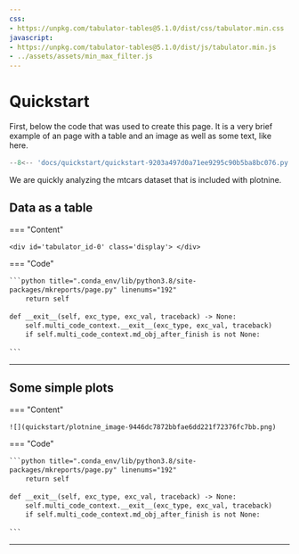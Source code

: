 ```yaml
---
css:
- https://unpkg.com/tabulator-tables@5.1.0/dist/css/tabulator.min.css
javascript:
- https://unpkg.com/tabulator-tables@5.1.0/dist/js/tabulator.min.js
- ../assets/assets/min_max_filter.js
---
```



# Quickstart

First, below the code that was used to create this page. 
It is a very brief example of an page with a table and an image
as well as some text, like here.

```python title="docs/staging/quickstart.py"
--8<-- 'docs/quickstart/quickstart-9203a497d0a71ee9295c90b5ba8bc076.py'
```

We are quickly analyzing the mtcars dataset 
that is included with plotnine.

## Data as a table

=== "Content"

    <div id='tabulator_id-0' class='display'> </div>

=== "Code"

    ```python title=".conda_env/lib/python3.8/site-packages/mkreports/page.py" linenums="192"
        return self

    def __exit__(self, exc_type, exc_val, traceback) -> None:
        self.multi_code_context.__exit__(exc_type, exc_val, traceback)
        if self.multi_code_context.md_obj_after_finish is not None:

    ```

---

<script>
var table = new Tabulator('#tabulator_id-0', {"layout": "fitDataTable", "pagination": true, "paginationSize": 10, "paginationSizeSelector": true, "columns": [{"field": "name", "headerFilter": "input", "title": "Name"}, {"field": "mpg", "width": 80, "headerFilter": minMaxFilterEditor, "headerFilterFunc": minMaxFilterFunction, "headerFilterLiveFilter": false, "title": "Mpg"}, {"field": "cyl", "width": 80, "headerFilter": minMaxFilterEditor, "headerFilterFunc": minMaxFilterFunction, "headerFilterLiveFilter": false, "title": "Cyl"}, {"field": "disp", "width": 80, "headerFilter": minMaxFilterEditor, "headerFilterFunc": minMaxFilterFunction, "headerFilterLiveFilter": false, "title": "Disp"}, {"field": "hp", "width": 80, "headerFilter": minMaxFilterEditor, "headerFilterFunc": minMaxFilterFunction, "headerFilterLiveFilter": false, "title": "Hp"}, {"field": "drat", "width": 80, "headerFilter": minMaxFilterEditor, "headerFilterFunc": minMaxFilterFunction, "headerFilterLiveFilter": false, "title": "Drat"}, {"field": "wt", "width": 80, "headerFilter": minMaxFilterEditor, "headerFilterFunc": minMaxFilterFunction, "headerFilterLiveFilter": false, "title": "Wt"}, {"field": "qsec", "width": 80, "headerFilter": minMaxFilterEditor, "headerFilterFunc": minMaxFilterFunction, "headerFilterLiveFilter": false, "title": "Qsec"}, {"field": "vs", "width": 80, "headerFilter": minMaxFilterEditor, "headerFilterFunc": minMaxFilterFunction, "headerFilterLiveFilter": false, "title": "Vs"}, {"field": "am", "width": 80, "headerFilter": minMaxFilterEditor, "headerFilterFunc": minMaxFilterFunction, "headerFilterLiveFilter": false, "title": "Am"}, {"field": "gear", "width": 80, "headerFilter": minMaxFilterEditor, "headerFilterFunc": minMaxFilterFunction, "headerFilterLiveFilter": false, "title": "Gear"}, {"field": "carb", "width": 80, "headerFilter": minMaxFilterEditor, "headerFilterFunc": minMaxFilterFunction, "headerFilterLiveFilter": false, "title": "Carb"}], "ajaxURL": "../quickstart/tabulator-c8469972d60cd61d98262704e068f4e9.json"});
</script>

[comment]: # (id: tabulator_id-0)

## Some simple plots

=== "Content"

    ![](quickstart/plotnine_image-9446dc7872bbfae6dd221f72376fc7bb.png)

=== "Code"

    ```python title=".conda_env/lib/python3.8/site-packages/mkreports/page.py" linenums="192"
        return self

    def __exit__(self, exc_type, exc_val, traceback) -> None:
        self.multi_code_context.__exit__(exc_type, exc_val, traceback)
        if self.multi_code_context.md_obj_after_finish is not None:

    ```

---
